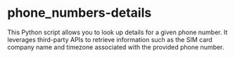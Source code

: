 # phone_numbers-details
This Python script allows you to look up details for a given phone number. It leverages third-party APIs to retrieve information such as the SIM card company name and timezone associated with the provided phone number.
